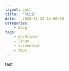 ```yaml
---
layout: post
title:	"테스트"
date:	2020-11-22 12:00:00
categories:
    - blog
tags:
    - archlinux
    - linux
    - screenshot
    - tmux
---
```



test